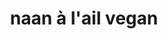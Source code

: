 ---
title: naan à l'ail vegan
draft: false
layout: recettes
type: entree
categories:
  - Pain
regime:
  - vegan
region: inde
cuisson: Oui
temperature: Froid
plate: 20
check: Oui
checkAlwaysOk: false
ingredients:
  sec: []
  lof:
    - title: Huile végétale
      quantite: 80
      unit: ml
    - title: Farine de blé
      quantite: 1
      unit: Kg
  frais:
    - title: Yaourt de soja
      quantite: 250
      unit: grammes
  epices:
    - title: Ail en poudre
      quantite: 13
      unit: grammes
    - title: Sel
      quantite: 13
      unit: grammes
  sucres:
    - title: sucre blanc
      quantite: 13
      unit: grammes
  autres:
    - title: Levure de boulanger
      quantite: 20
      unit: grammes
    - title: Eau
      quantite: 380
      unit: ml
preparation: >-
  possible de faire la veille mais pas obligatoire


  attention à la température de l'eau!

    Dans un grand saladier, déposer la farine.

  Y mélanger l'ail semoule, le sel (c'est important que la levure ne 

  rentre pas en contact direct avec le sel), puis la levure de boulanger 

  instantanée et le sucre.


  Attention : si la levure doit être activée dans l'eau, ne pas la 

  mélanger directement à la farine et procéder de la bonne façon 

  ((activation dans l'eau tiède, température entre 38 et 43° ( 38 c'est quand c'est plus chaud que toi, normalement ça se sent ; ) avec un peu de sucre)).


  Faire
   un puits et y verser le yaourt et l'huile d'olive. Commencer à mélanger à
   la fourchette, puis ajoutez l'eau petit à petit. Si la levure de 
  boulanger doit être activée, c'est dans cette eau qu'elle se trouvera.


  Rajouter l'eau en trois fois pour ne pas trop hydrater la pâte, en mélangeant entre chaque fois.


  Une
   fois l'eau ajoutée, transvaser la pâte sur un plan de travail propre 
  pour la malaxer. Essayer d'ajouter aussi peu de farine que possible.


  Malaxer 3 à 4 minutes, puis former une boule - la pâte doit être légèrement collante, mais facile à manipuler.


  Déposer la pâte dans un saladier, couvrir d'un torchon humide et laissez monter entre 1h30 et 2h dans un endroit chaud.


  Quand la pâte a bien gonflé, la diviser au nombre de boules nécessaires.


  Faire chauffer la billig à feu fort.


  Sur
   le plan de travail, étaler (sans rajouter de farine) une pièce de pâte 
  pour former un naan. La forme n'a pas à être parfaite. - la pâte devrait
   coller au plan de travail mais ne pas rester accrochée quand on la 
  décolle. Si besoin, n'ajouter qu'un tout petit peu de farine.


  L'étaler selon l'épaisseur voulue, la décoller puis la poser à plat sur la billig chaude en baissez légèrement le feu. 


  Laisser cuire 2 min à 5min.


  \
publishDate: 2025-06-02T18:49:00.000Z
uuid: f55a7yzd
titleslug: naan-a-lail-vegan_f55a7yzd
---